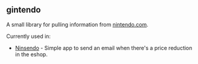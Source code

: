 gintendo
--------

A small library for pulling information from [nintendo.com](http://www.nintendo.com).

Currently used in:
- [Ninsendo](https://ninsend-o.appspot.com) - Simple app to send an email when
  there's a price reduction in the eshop.
